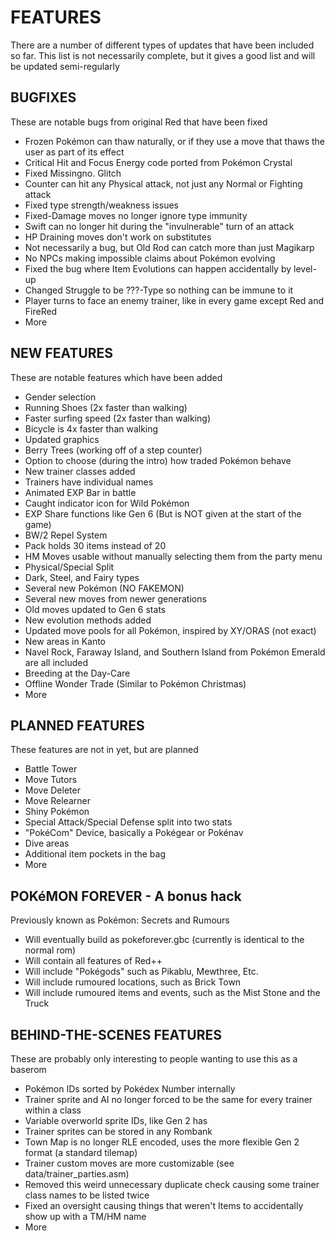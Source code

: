 # FEATURES
There are a number of different types of updates that have been included so far.
This list is not necessarily complete, but it gives a good list and will be updated semi-regularly

## BUGFIXES
These are notable bugs from original Red that have been fixed

* Frozen Pokémon can thaw naturally, or if they use a move that thaws the user as part of its effect
* Critical Hit and Focus Energy code ported from Pokémon Crystal
* Fixed Missingno. Glitch
* Counter can hit any Physical attack, not just any Normal or Fighting attack
* Fixed type strength/weakness issues
* Fixed-Damage moves no longer ignore type immunity
* Swift can no longer hit during the "invulnerable" turn of an attack
* HP Draining moves don't work on substitutes
* Not necessarily a bug, but Old Rod can catch more than just Magikarp
* No NPCs making impossible claims about Pokémon evolving
* Fixed the bug where Item Evolutions can happen accidentally by level-up
* Changed Struggle to be ???-Type so nothing can be immune to it
* Player turns to face an enemy trainer, like in every game except Red and FireRed
* More


## NEW FEATURES
These are notable features which have been added

* Gender selection
* Running Shoes (2x faster than walking)
* Faster surfing speed (2x faster than walking)
* Bicycle is 4x faster than walking
* Updated graphics
* Berry Trees (working off of a step counter)
* Option to choose (during the intro) how traded Pokémon behave
* New trainer classes added
* Trainers have individual names
* Animated EXP Bar in battle
* Caught indicator icon for Wild Pokémon
* EXP Share functions like Gen 6 (But is NOT given at the start of the game)
* BW/2 Repel System
* Pack holds 30 items instead of 20
* HM Moves usable without manually selecting them from the party menu
* Physical/Special Split
* Dark, Steel, and Fairy types
* Several new Pokémon (NO FAKEMON)
* Several new moves from newer generations
* Old moves updated to Gen 6 stats
* New evolution methods added
* Updated move pools for all Pokémon, inspired by XY/ORAS (not exact)
* New areas in Kanto
* Navel Rock, Faraway Island, and Southern Island from Pokémon Emerald are all included
* Breeding at the Day-Care
* Offline Wonder Trade (Similar to Pokémon Christmas)
* More


## PLANNED FEATURES
These features are not in yet, but are planned

* Battle Tower
* Move Tutors
* Move Deleter
* Move Relearner
* Shiny Pokémon
* Special Attack/Special Defense split into two stats
* "PokéCom" Device, basically a Pokégear or Pokénav
* Dive areas
* Additional item pockets in the bag
* More


## POKéMON FOREVER - A bonus hack
Previously known as Pokémon: Secrets and Rumours

* Will eventually build as pokeforever.gbc (currently is identical to the normal rom)
* Will contain all features of Red++
* Will include "Pokégods" such as Pikablu, Mewthree, Etc.
* Will include rumoured locations, such as Brick Town
* Will include rumoured items and events, such as the Mist Stone and the Truck


## BEHIND-THE-SCENES FEATURES
These are probably only interesting to people wanting to use this as a baserom

* Pokémon IDs sorted by Pokédex Number internally
* Trainer sprite and AI no longer forced to be the same for every trainer within a class
* Variable overworld sprite IDs, like Gen 2 has
* Trainer sprites can be stored in any Rombank
* Town Map is no longer RLE encoded, uses the more flexible Gen 2 format (a standard tilemap)
* Trainer custom moves are more customizable (see data/trainer_parties.asm)
* Removed this weird unnecessary duplicate check causing some trainer class names to be listed twice
* Fixed an oversight causing things that weren't Items to accidentally show up with a TM/HM name 
* More
